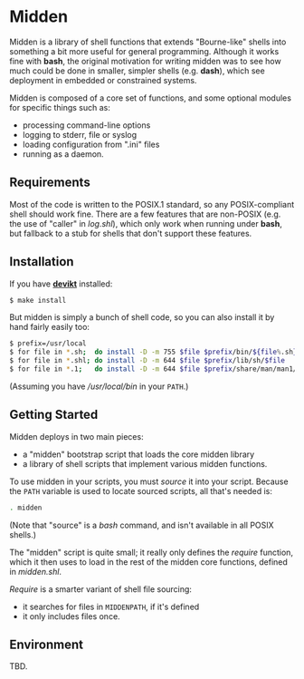 # Midden

Midden is a library of shell functions that extends "Bourne-like" shells
into something a bit more useful for general programming.  Although it
works fine with **bash**, the original motivation for writing midden was
to see how much could be done in smaller, simpler shells (e.g. **dash**),
which see deployment in embedded or constrained systems.

Midden is composed of a core set of functions, and some optional modules
for specific things such as:

 * processing command-line options
 * logging to stderr, file or syslog
 * loading configuration from ".ini" files
 * running as a daemon.

## Requirements

Most of the code is written to the POSIX.1 standard, so any
POSIX-compliant shell should work fine.  There are a few features that are
non-POSIX (e.g. the use of "caller" in *log.shl*), which only work
when running under **bash**, but fallback to a stub for shells that
don't support these features.

## Installation

If you have [**devikt**](https://github.com/tim-rose/devkit) installed:

```sh
$ make install
```

But midden is simply a bunch of shell code, so you can also install it by
hand fairly easily too:

```sh
$ prefix=/usr/local
$ for file in *.sh;  do install -D -m 755 $file $prefix/bin/${file%.sh}
$ for file in *.shl; do install -D -m 644 $file $prefix/lib/sh/$file
$ for file in *.1;   do install -D -m 644 $file $prefix/share/man/man1/$file
```

(Assuming you have */usr/local/bin* in your `PATH`.)

## Getting Started

Midden deploys in two main pieces:

 * a "midden" bootstrap script that loads the core midden library
 * a library of shell scripts that implement various midden functions.

To use midden in your scripts, you must *source* it into your script.
Because the `PATH` variable is used to locate sourced scripts, all that's
needed is:

```sh
. midden
```

(Note that "source" is a *bash* command, and isn't available in all POSIX
shells.)

The "midden" script is quite small; it really only defines the *require*
function, which it then uses to load in the rest of the midden core
functions, defined in *midden.shl*.

*Require* is a smarter variant of shell file sourcing:

 * it searches for files in `MIDDENPATH`, if it's defined
 * it only includes files once.

## Environment

TBD.
